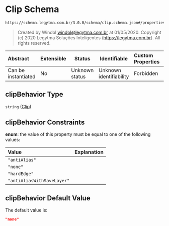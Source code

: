 # Clip Schema

```txt
https://schema.legytma.com.br/3.0.0/schema/clip.schema.json#/properties/clipBehavior
```




> Created by Windol [windol@legytma.com.br](mailto:windol@legytma.com.br) at 01/05/2020.
> Copyright (c) 2020 Legytma Soluções Inteligentes (<https://legytma.com.br>). All rights reserved.
>

| Abstract            | Extensible | Status         | Identifiable            | Custom Properties | Additional Properties | Access Restrictions | Defined In                                                                                                    |
| :------------------ | ---------- | -------------- | ----------------------- | :---------------- | --------------------- | ------------------- | ------------------------------------------------------------------------------------------------------------- |
| Can be instantiated | No         | Unknown status | Unknown identifiability | Forbidden         | Allowed               | none                | [bottom_sheet_theme_data.schema.json\*](../schema/bottom_sheet_theme_data.schema.json) |

## clipBehavior Type

`string` ([Clip](bottom_sheet_theme_data-properties-clip.md))

## clipBehavior Constraints

**enum**: the value of this property must be equal to one of the following values:

| Value                      | Explanation |
| :------------------------- | ----------- |
| `"antiAlias"`              |             |
| `"none"`                   |             |
| `"hardEdge"`               |             |
| `"antiAliasWithSaveLayer"` |             |

## clipBehavior Default Value

The default value is:

```json
"none"
```
